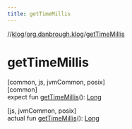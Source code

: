 ```yaml
---
title: getTimeMillis
---
```

//[klog](../../index.html)/[org.danbrough.klog](index.html)/[getTimeMillis](get-time-millis.html)



# getTimeMillis



[common, js, jvmCommon, posix]\
[common]\
expect fun [getTimeMillis](get-time-millis.html)(): [Long](https://kotlinlang.org/api/latest/jvm/stdlib/kotlin/-long/index.html)

[js, jvmCommon, posix]\
actual fun [getTimeMillis](get-time-millis.html)(): [Long](https://kotlinlang.org/api/latest/jvm/stdlib/kotlin/-long/index.html)





